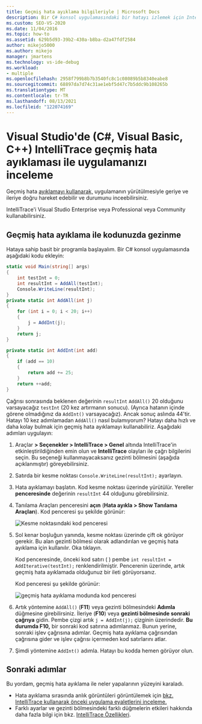 ```yaml
---
title: Geçmiş hata ayıklama bilgileriyle | Microsoft Docs
description: Bir C# konsol uygulamasındaki bir hatayı izlemek için IntelliTrace geçmiş hata ayıklamasını kullanan bir araştırmayı izleyin.
ms.custom: SEO-VS-2020
ms.date: 11/04/2016
ms.topic: how-to
ms.assetid: 629b5d93-39b2-430a-b8ba-d2a47fdf2584
author: mikejo5000
ms.author: mikejo
manager: jmartens
ms.technology: vs-ide-debug
ms.workload:
- multiple
ms.openlocfilehash: 2958f799b8b7b3540fc8c1c08089b5b8340eabe8
ms.sourcegitcommit: 68897da7d74c31ae1ebf5d47c7b5ddc9b108265b
ms.translationtype: MT
ms.contentlocale: tr-TR
ms.lasthandoff: 08/13/2021
ms.locfileid: "122074169"
---
```

# <a name="inspect-your-app-with-intellitrace-historical-debugging-in-visual-studio-c-visual-basic-c"></a>Visual Studio'de (C#, Visual Basic, C++) IntelliTrace geçmiş hata ayıklaması ile uygulamanızı inceleme

Geçmiş hata [ayıklamayı kullanarak,](../debugger/historical-debugging.md) uygulamanın yürütülmesiyle geriye ve ileriye doğru hareket edebilir ve durumunu inceebilirsiniz.

IntelliTrace'i Visual Studio Enterprise veya Professional veya Community kullanabilirsiniz.

## <a name="navigate-your-code-with-historical-debugging"></a>Geçmiş hata ayıklama ile kodunuzda gezinme

Hataya sahip basit bir programla başlayalım. Bir C# konsol uygulamasında aşağıdaki kodu ekleyin:

```csharp
static void Main(string[] args)
{
    int testInt = 0;
    int resultInt = AddAll(testInt);
    Console.WriteLine(resultInt);
}
private static int AddAll(int j)
{
    for (int i = 0; i < 20; i++)
    {
        j = AddInt(j);
    }
    return j;
}

private static int AddInt(int add)
{
    if (add == 10)
    {
        return add += 25;
    }
    return ++add;
}
```

Çağrısı sonrasında beklenen değerinin `resultInt` `AddAll()` 20 olduğunu varsayacağız `testInt` (20 kez artırmanın sonucu). (Ayrıca hatanın içinde görene olmadığınız da `AddInt()` varsayacağız). Ancak sonuç aslında 44'tir. Hatayı 10 kez adımlamadan `AddAll()` nasıl bulamıyorum? Hatayı daha hızlı ve daha kolay bulmak için geçmiş hata ayıklamayı kullanabiliriz. Aşağıdaki adımları uygulayın:

1. Araçlar **> Seçenekler > IntelliTrace > Genel** altında IntelliTrace'in etkinleştirildiğinden emin olun ve **IntelliTrace** olayları ile çağrı bilgilerini seçin. Bu seçeneği kullanmayacaksanız gezinti bölmesini (aşağıda açıklanmıştır) göreyebilirsiniz.

2. Satırda bir kesme noktası `Console.WriteLine(resultInt);` ayarlayın.

3. Hata ayıklamayı başlatın. Kod kesme noktası üzerinde yürütülür. Yereller **penceresinde** değerinin `resultInt` 44 olduğunu görebilirsiniz.

4. Tanılama Araçları penceresini **açın** (**Hata ayıkla > Show Tanılama Araçları**). Kod penceresi şu şekilde görünür:

    ![Kesme noktasındaki kod penceresi](../debugger/media/historicaldebuggingbreakpoint.png "HistoricalDebuggingBreakpoint")

5. Sol kenar boşluğun yanında, kesme noktası üzerinde çift ok görüyor gerekir. Bu alan gezinti bölmesi olarak adlandırılan ve geçmiş hata ayıklama için kullanılır. Oka tıklayın.

    Kod penceresinde, önceki kod satırı ( ) pembe `int resultInt = AddIterative(testInt);` renklendirilmiştir. Pencerenin üzerinde, artık geçmiş hata ayıklamada olduğunuz bir ileti görüyorsanız.

    Kod penceresi şu şekilde görünür:

    ![geçmiş hata ayıklama modunda kod penceresi](../debugger/media/historicaldebuggingback.png "HistoricalDebuggingBack")

6. Artık yöntemine `AddAll()` (**F11**) veya gezinti bölmesindeki **Adımla** düğmesine girebilirsiniz. İleriye (**F10**) veya **gezinti bölmesinde sonraki çağrıya** gidin. Pembe çizgi artık `j = AddInt(j);` çizginin üzerindedir. **Bu durumda F10,** bir sonraki kod satırına adımlanmaz. Bunun yerine, sonraki işlev çağrısına adımlar. Geçmiş hata ayıklama çağrısından çağrısına gider ve işlev çağrısı içermeden kod satırlarını atlar.

7. Şimdi yöntemine `AddInt()` adımla. Hatayı bu kodda hemen görüyor olun.

## <a name="next-steps"></a>Sonraki adımlar

Bu yordam, geçmiş hata ayıklama ile neler yapalarının yüzeyini karaladı.

- Hata ayıklama sırasında anlık görüntüleri görüntülemek için [bkz. IntelliTrace kullanarak önceki uygulama eyaletlerini inceleme.](../debugger/view-historical-application-state.md)
- Farklı ayarlar ve gezinti bölmesindeki farklı düğmelerin etkileri hakkında daha fazla bilgi için bkz. [IntelliTrace Özellikleri](../debugger/intellitrace-features.md).
